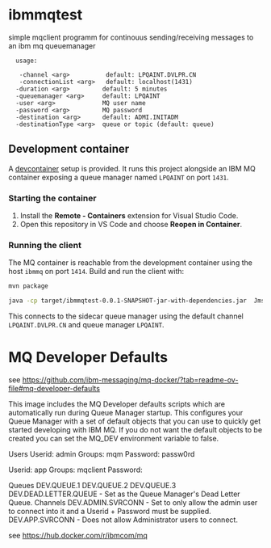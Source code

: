# ibmmqtest

simple mqclient programm for continouus sending/receiving messages
to an ibm mq queuemanager

```
  usage:

   -channel <arg>          default: LPQAINT.DVLPR.CN
   -connectionList <arg>   default: localhost(1431)
  -duration <arg>         default: 5 minutes
  -queuemanager <arg>     default: LPQAINT
  -user <arg>             MQ user name
  -password <arg>         MQ password
  -destination <arg>      default: ADMI.INITADM
  -destinationType <arg>  queue or topic (default: queue)

```

## Development container

A [devcontainer](https://containers.dev/) setup is provided. It runs this project
alongside an IBM MQ container exposing a queue manager named `LPQAINT` on port
`1431`.

### Starting the container

1. Install the **Remote - Containers** extension for Visual Studio Code.
2. Open this repository in VS Code and choose **Reopen in Container**.

### Running the client

The MQ container is reachable from the development container using the host
`ibmmq` on port `1414`. Build and run the client with:

```bash
mvn package

java -cp target/ibmmqtest-0.0.1-SNAPSHOT-jar-with-dependencies.jar  JmsProducer -connectionList ibmmq\(1414\) -channel DEV.APP.SVRCONN  -user app -password passw0rd -destination DEV.QUEUE.1
```

This connects to the sidecar queue manager using the default channel
`LPQAINT.DVLPR.CN` and queue manager `LPQAINT`.



# MQ Developer Defaults

see https://github.com/ibm-messaging/mq-docker/?tab=readme-ov-file#mq-developer-defaults

This image includes the MQ Developer defaults scripts which are automatically run during Queue Manager startup. This configures your Queue Manager with a set of default objects that you can use to quickly get started developing with IBM MQ. If you do not want the default objects to be created you can set the MQ_DEV environment variable to false.

Users
Userid: admin Groups: mqm Password: passw0rd

Userid: app Groups: mqclient Password:

Queues
DEV.QUEUE.1
DEV.QUEUE.2
DEV.QUEUE.3
DEV.DEAD.LETTER.QUEUE - Set as the Queue Manager's Dead Letter Queue.
Channels
DEV.ADMIN.SVRCONN - Set to only allow the admin user to connect into it and a Userid + Password must be supplied.
DEV.APP.SVRCONN - Does not allow Administrator users to connect.

see
https://hub.docker.com/r/ibmcom/mq
